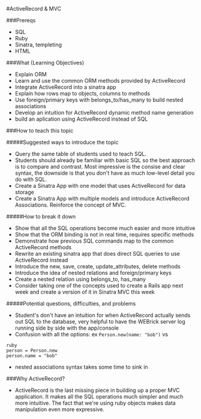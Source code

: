 #ActiveRecord & MVC

###Prereqs
- SQL
- Ruby
- Sinatra, templeting
- HTML

###What (Learning Objectives)
- Explain ORM
- Learn and use the common ORM methods provided by ActiveRecord
- Integrate ActiveRecord into a sinatra app
- Explain how rows map to objects, columns to methods
- Use foreign/primary keys with belongs_to/has_many to build nested associations
- Develop an intuition for ActiveRecord dynamic method name generation
- build an aplication using ActiveRecord instead of SQL

###How to teach this topic

#####Suggested ways to introduce the topic
- Query the same table of students used to teach SQL.
- Students should already be familiar with basic SQL so the best approach is to compare and contrast.  Most impressive is the consise and clear syntax, the downside is that you don't have as much low-level detail you do with SQL.
- Create a Sinatra App with one model that uses ActiveRecord for data storage
- Create a Sinatra App with multiple models and introduce ActiveRecord Associations. Reinforce the concept of MVC.

#####How to break it down
- Show that all the SQL operations become much easier and more intuitive
- Show that the ORM binding is not in real time, requires specific methods
- Demonstrate how previous SQL commands map to the common ActiveRecord methods
- Rewrite an existing sinatra app that does direct SQL queries to use ActiveRecord instead
- Introduce the new, save, create, update_attributes, delete methods
- Introduce the idea of nested relations and foreign/primary keys
- Create a nested relation using belongs_to, has_many
- Consider taking one of the concepts used to create a Rails app next week and create a version of it in Sinatra MVC this week

#####Potential questions, difficulties, and problems
- Student's don't have an intuition for when ActiveRecord actually sends out SQL to the database, very helpful to have the WEBrick server log running side by side with the app/console
- Confusion with all the options: ex `Person.new(name: "bob")` vs

```
ruby
person = Person.new
person.name = "bob"
```
- nested associations syntax takes some time to sink in

###Why ActiveRecord?
- ActiveRecord is the last missing piece in building up a proper MVC application.  It makes all the SQL operations much simpler and much more intuitive.  The fact that we're using ruby objects makes data manipulation even more expressive.